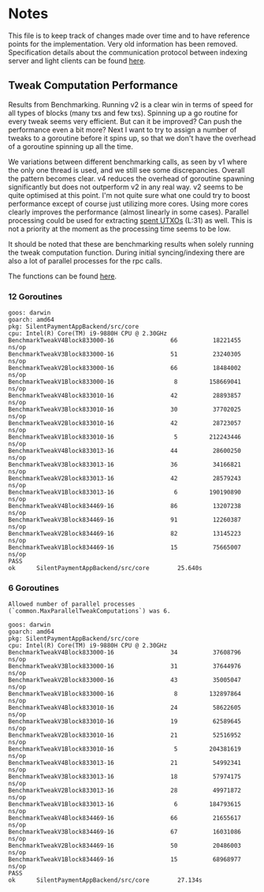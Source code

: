 # Notes

This file is to keep track of changes made over time and to have reference points for the implementation. Very old
information has been removed. Specification details about the communication protocol between indexing server and light
clients can be found [here](https://github.com/setavenger/BIP0352-light-client-specification.git).

## Tweak Computation Performance

Results from Benchmarking. Running v2 is a clear win in terms of speed for all types of blocks (many txs and few txs).
Spinning up a go routine for every tweak seems very efficient. But can it be improved? Can push the performance even a
bit more?
Next I want to try to assign a number of tweaks to a goroutine before it spins up,
so that we don't have the overhead of a goroutine spinning up all the time.

We variations between different benchmarking calls,
as seen by v1 where the only one thread is used, and we still see some discrepancies.
Overall the pattern becomes clear. v4 reduces the overhead of goroutine spawning significantly but does not outperform
v2 in any real way.
v2 seems to be quite optimised at this point. I'm not quite sure what one could try to boost performance except of
course just utilizing more cores.
Using more cores clearly improves the performance (almost linearly in some cases).
Parallel processing could be used for extracting [spent UTXOs](./src/core/extractutxos.go) (L:31) as well.
This is not a priority at the moment as the processing time seems to be low.

It should be noted that these are benchmarking results when solely running the tweak computation function.
During initial syncing/indexing there are also a lot of parallel processes for the rpc calls.

The functions can be found [here](./src/core/tweak.go).

### 12 Goroutines

```text
goos: darwin
goarch: amd64
pkg: SilentPaymentAppBackend/src/core
cpu: Intel(R) Core(TM) i9-9880H CPU @ 2.30GHz
BenchmarkTweakV4Block833000-16                66          18221455 ns/op
BenchmarkTweakV3Block833000-16                51          23240305 ns/op
BenchmarkTweakV2Block833000-16                66          18484002 ns/op
BenchmarkTweakV1Block833000-16                 8         158669041 ns/op
BenchmarkTweakV4Block833010-16                42          28893857 ns/op
BenchmarkTweakV3Block833010-16                30          37702025 ns/op
BenchmarkTweakV2Block833010-16                42          28723057 ns/op
BenchmarkTweakV1Block833010-16                 5         212243446 ns/op
BenchmarkTweakV4Block833013-16                44          28600250 ns/op
BenchmarkTweakV3Block833013-16                36          34166821 ns/op
BenchmarkTweakV2Block833013-16                42          28579243 ns/op
BenchmarkTweakV1Block833013-16                 6         190190890 ns/op
BenchmarkTweakV4Block834469-16                86          13207238 ns/op
BenchmarkTweakV3Block834469-16                91          12260387 ns/op
BenchmarkTweakV2Block834469-16                82          13145223 ns/op
BenchmarkTweakV1Block834469-16                15          75665007 ns/op
PASS
ok      SilentPaymentAppBackend/src/core        25.640s
```

### 6 Goroutines

```text
Allowed number of parallel processes (`common.MaxParallelTweakComputations`) was 6.

goos: darwin
goarch: amd64
pkg: SilentPaymentAppBackend/src/core
cpu: Intel(R) Core(TM) i9-9880H CPU @ 2.30GHz
BenchmarkTweakV4Block833000-16                34          37608796 ns/op
BenchmarkTweakV3Block833000-16                31          37644976 ns/op
BenchmarkTweakV2Block833000-16                43          35005047 ns/op
BenchmarkTweakV1Block833000-16                 8         132897864 ns/op
BenchmarkTweakV4Block833010-16                24          58622605 ns/op
BenchmarkTweakV3Block833010-16                19          62589645 ns/op
BenchmarkTweakV2Block833010-16                21          52516952 ns/op
BenchmarkTweakV1Block833010-16                 5         204381619 ns/op
BenchmarkTweakV4Block833013-16                21          54992341 ns/op
BenchmarkTweakV3Block833013-16                18          57974175 ns/op
BenchmarkTweakV2Block833013-16                28          49971872 ns/op
BenchmarkTweakV1Block833013-16                 6         184793615 ns/op
BenchmarkTweakV4Block834469-16                66          21655617 ns/op
BenchmarkTweakV3Block834469-16                67          16031086 ns/op
BenchmarkTweakV2Block834469-16                50          20486003 ns/op
BenchmarkTweakV1Block834469-16                15          68968977 ns/op
PASS
ok      SilentPaymentAppBackend/src/core        27.134s
```
